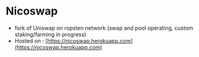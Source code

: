 # Nicoswap 
- fork of Uniswap on ropsten network (swap and pool operating, custom staking/farming in progress)
- Hosted on : [https://nicoswap.herokuapp.com](https://nicoswap.herokuapp.com)
